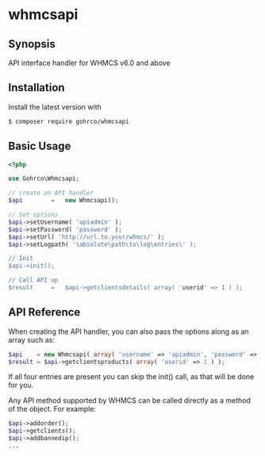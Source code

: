 # whmcsapi
## Synopsis

API interface handler for WHMCS v6.0 and above

## Installation

Install the latest version with

```bash
$ composer require gohrco/whmcsapi
```

## Basic Usage

```php
<?php

use Gohrco\Whmcsapi;

// create an API handler
$api		=	new Whmcsapi();

// Set options
$api->setUsername( 'apiadmin' );
$api->setPassword( 'password' );
$api->setUrl( 'http://url.to.your/whmcs/' );
$api->setLogpath( '\absolute\path\to\log\entries\' );

// Init
$api->init();

// Call API up
$result		=	$api->getclientsdetails( array( 'userid' => 1 ) );
```

## API Reference

When creating the API handler, you can also pass the options along as an array such as:

```php
$api    = new Whmcsapi( array( 'username' => 'apiadmin', 'password' => 'password', 'url' => 'http://url.to.your/whmcs/', 'logpath' => '\absolute\path\to\log\entries' ) );
$result = $api->getclientsproducts( array( 'userid' => 1 ) );
```

If all four entries are present you can skip the init() call, as that will be done for you.

Any API method supported by WHMCS can be called directly as a method of the object.  For example:

```php
$api->addorder();
$api->getclients();
$api->addbannedip();
...
```
